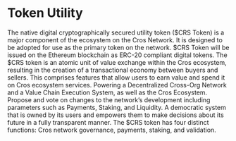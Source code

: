 # Token Utility

The native digital cryptographically secured utility token ($CRS Token) is a major component of the ecosystem on the Cros Network. It is designed to be adopted for use as the primary token on the network. $CRS Token will be issued on the Ethereum blockchain as ERC-20 compliant digital tokens. The $CRS token is an atomic unit of value exchange within the Cros ecosystem, resulting in the creation of a transactional economy between buyers and sellers. This comprises features that allow users to earn value and spend it on Cros ecosystem services. Powering a Decentralized Cross-Org Network and a Value Chain Execution System, as well as the Cros Ecosystem. Propose and vote on changes to the network’s development including parameters such as Payments, Staking, and Liquidity. A democratic system that is owned by its users and empowers them to make decisions about its future in a fully transparent manner. The $CRS token has four distinct functions: Cros network governance, payments, staking, and validation.
